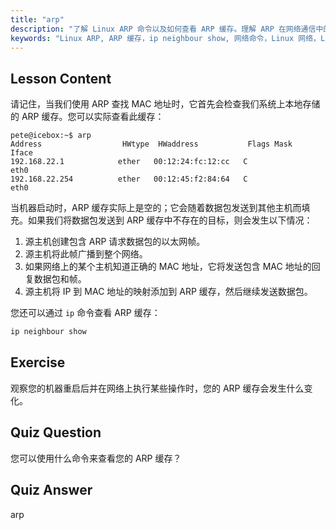 ```yaml
---
title: "arp"
description: "了解 Linux ARP 命令以及如何查看 ARP 缓存。理解 ARP 在网络通信中的作用。ARP 初学者指南。"
keywords: "Linux ARP, ARP 缓存，ip neighbour show, 网络命令，Linux 网络，Linux 初学者，Linux 教程"
---
```


## Lesson Content

请记住，当我们使用 ARP 查找 MAC 地址时，它首先会检查我们系统上本地存储的 ARP 缓存。您可以实际查看此缓存：

```
pete@icebox:~$ arp
Address                  HWtype  HWaddress           Flags Mask            Iface
192.168.22.1            ether   00:12:24:fc:12:cc   C                     eth0
192.168.22.254          ether   00:12:45:f2:84:64   C                     eth0
```

当机器启动时，ARP 缓存实际上是空的；它会随着数据包发送到其他主机而填充。如果我们将数据包发送到 ARP 缓存中不存在的目标，则会发生以下情况：

1. 源主机创建包含 ARP 请求数据包的以太网帧。
2. 源主机将此帧广播到整个网络。
3. 如果网络上的某个主机知道正确的 MAC 地址，它将发送包含 MAC 地址的回复数据包和帧。
4. 源主机将 IP 到 MAC 地址的映射添加到 ARP 缓存，然后继续发送数据包。

您还可以通过 `ip` 命令查看 ARP 缓存：

```bash
ip neighbour show
```

## Exercise

观察您的机器重启后并在网络上执行某些操作时，您的 ARP 缓存会发生什么变化。

## Quiz Question

您可以使用什么命令来查看您的 ARP 缓存？

## Quiz Answer

arp
